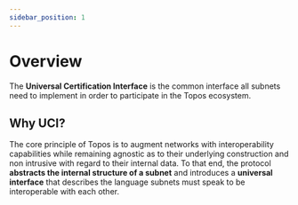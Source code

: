 ```yaml
---
sidebar_position: 1
---
```


# Overview

The **Universal Certification Interface** is the common interface all subnets need to implement in order to participate in the Topos ecosystem.

## Why UCI?

The core principle of Topos is to augment networks with interoperability capabilities while remaining agnostic as to their underlying construction and non intrusive with regard to their internal data. To that end, the protocol **abstracts the internal structure of a subnet** and introduces a **universal interface** that describes the language subnets must speak to be interoperable with each other.
